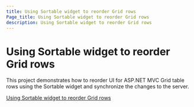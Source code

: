```yaml
---
title: Using Sortable widget to reorder Grid rows
Page_title: Using Sortable widget to reorder Grid rows
description: Using Sortable widget to reorder Grid rows
---
```


# Using Sortable widget to reorder Grid rows

This project demonstrates how to reorder UI for ASP.NET MVC Grid table rows using the Sortable widget and synchronize the changes to the server.

[Using Sortable widget to reorder Grid rows](https://github.com/telerik/ui-for-aspnet-mvc-examples/tree/master/grid/grid-reorder-table-rows-using-sortable)
